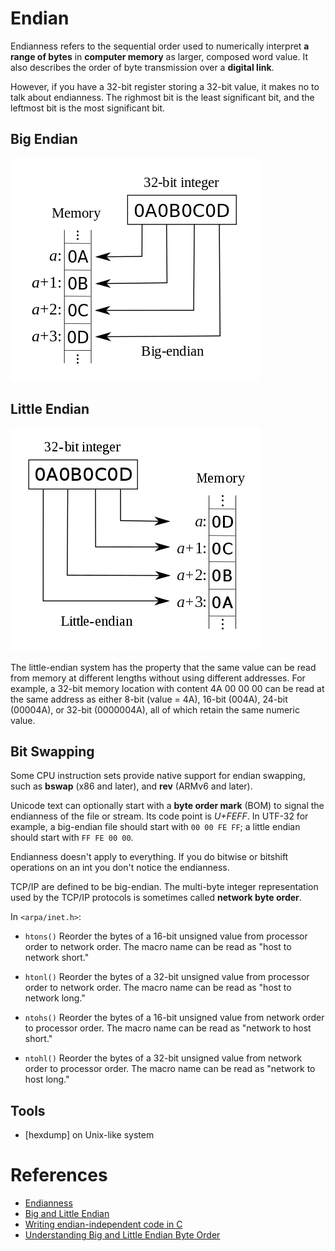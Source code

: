 # Endian

Endianness refers to the sequential order used to numerically interpret 
**a range of bytes** in **computer memory** as larger, composed word value.
It also describes the order of byte transmission over a **digital link**.

However, if you have a 32-bit register storing a 32-bit value, it makes no 
to talk about endianness. The righmost bit is the least significant bit,
and the leftmost bit is the most significant bit.


## Big Endian

![Big Endian](big-endian.png)


## Little Endian

![Little Endian](little-endian.png)

The little-endian system has the property that the same value can be read
from memory at different lengths without using different addresses. 
For example, a 32-bit memory location with content 4A 00 00 00 can be read
at the same address as either 8-bit (value = 4A), 16-bit (004A), 24-bit 
(00004A), or 32-bit (0000004A), all of which retain the same numeric value.


## Bit Swapping

Some CPU instruction sets provide native support for endian swapping, 
such as __bswap__ (x86 and later), and __rev__ (ARMv6 and later).

Unicode text can optionally start with a __byte order mark__ (BOM) to 
signal the endianness of the file or stream. Its code point is *U+FEFF*. 
In UTF-32 for example, a big-endian file should start with ```00 00 FE FF```; a little endian should start with ```FF FE 00 00```.

Endianness doesn't apply to everything. If you do bitwise or bitshift 
operations on an int you don't notice the endianness.

TCP/IP are defined to be big-endian. The multi-byte integer representation 
used by the TCP/IP protocols is sometimes called __network byte order__.

In ```<arpa/inet.h>```:
* ```htons()```
Reorder the bytes of a 16-bit unsigned value from processor order to network order. The macro name can be read as "host to network short."

* ```htonl()```
Reorder the bytes of a 32-bit unsigned value from processor order to network order. The macro name can be read as "host to network long."

* ```ntohs()```
Reorder the bytes of a 16-bit unsigned value from network order to processor order. The macro name can be read as "network to host short."

* ```ntohl()```
Reorder the bytes of a 32-bit unsigned value from network order to processor order. The macro name can be read as "network to host long."



## Tools
* [hexdump] on Unix-like system

# References
* [Endianness](https://en.wikipedia.org/wiki/Endianness)
* [Big and Little Endian](https://www.cs.umd.edu/class/sum2003/cmsc311/Notes/Data/endian.html)
* [Writing endian-independent code in C](https://www.ibm.com/developerworks/aix/library/au-endianc/index.html?ca=drs-)
* [Understanding Big and Little Endian Byte Order](https://betterexplained.com/articles/understanding-big-and-little-endian-byte-order/)

